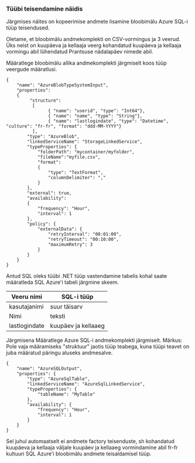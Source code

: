 ### <a name="type-conversion-sample"></a>Tüübi teisendamine näidis
Järgmises näites on kopeerimise andmete lisamine bloobimälu Azure SQL-i tüüp teisendused.

Oletame, et bloobimälu andmekomplekti on CSV-vormingus ja 3 veerud. Üks neist on kuupäeva ja kellaaja veerg kohandatud kuupäeva ja kellaaja vormingu abil lühendatud Prantsuse nädalapäev nimede abil.

Määratlege bloobimälu allika andmekomplekti järgmiselt koos tüüp veergude määratlusi.

    {
        "name": "AzureBlobTypeSystemInput",
        "properties":
        {
             "structure": 
              [
                    { "name": "userid", "type": "Int64"},
                    { "name": "name", "type": "String"},
                    { "name": "lastlogindate", "type": "Datetime", "culture": "fr-fr", "format": "ddd-MM-YYYY"}
              ],
            "type": "AzureBlob",
            "linkedServiceName": "StorageLinkedService",
            "typeProperties": {
                "folderPath": "mycontainer/myfolder",
                "fileName":"myfile.csv",
                "format":
                {
                    "type": "TextFormat",
                    "columnDelimiter": ","
                }
            },
            "external": true,
            "availability":
            {
                "frequency": "Hour",
                "interval": 1
            },
            "policy": {
                "externalData": {
                    "retryInterval": "00:01:00",
                    "retryTimeout": "00:10:00",
                    "maximumRetry": 3
                }
            }
        }
    }

Antud SQL oleks tüübi .NET tüüp vastendamine tabelis kohal saate määratleda SQL Azure'i tabeli järgmine skeem.

| Veeru nimi | SQL-i tüüp |
| ----------- | -------- |
| kasutajanimi | suur täisarv |
| Nimi | teksti |
| lastlogindate | kuupäev ja kellaaeg |

Järgmisena Määratlege Azure SQL-i andmekomplekti järgmiselt. Märkus: Pole vaja määramiseks "struktuur" jaotis tüüp teabega, kuna tüüpi teavet on juba määratud päringu aluseks andmesalve.

    {
        "name": "AzureSQLOutput",
        "properties": {
            "type": "AzureSqlTable",
            "linkedServiceName": "AzureSqlLinkedService",
            "typeProperties": {
                "tableName": "MyTable"
            },
            "availability": {
                "frequency": "Hour",
                "interval": 1
            }
        }
    }

Sel juhul automaatselt ei andmete factory teisenduste, sh kohandatud kuupäeva ja kellaaja väljale kuupäev ja kellaaeg vormindamine abil fr-fr kultuuri SQL Azure'i bloobimälu andmete teisaldamisel tüüp.


